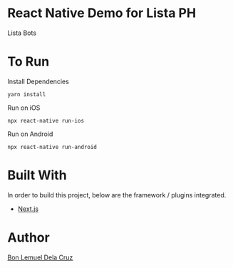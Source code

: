 # React Native Demo for Lista PH

Lista Bots

# To Run

Install Dependencies

```
yarn install
```

Run on iOS

```
npx react-native run-ios
```

Run on Android

```
npx react-native run-android
```

# Built With

In order to build this project, below are the framework / plugins integrated.

- [Next.js](https://nextjs.org/)

# Author

[Bon Lemuel Dela Cruz](https://linktr.ee/bonlemuel)
